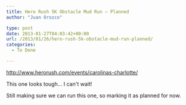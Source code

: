 ```yaml
---
title: Hero Rush 5K Obstacle Mud Run – Planned
author: "Juan Orozco" 

type: post
date: 2013-01-27T04:03:42+00:00
url: /2013/01/26/hero-rush-5k-obstacle-mud-run-planned/
categories:
  - To Done

---
```

http://www.herorush.com/events/carolinas-charlotte/

This one looks tough... I can't wait!

Still making sure we can run this one, so marking it as planned for now.